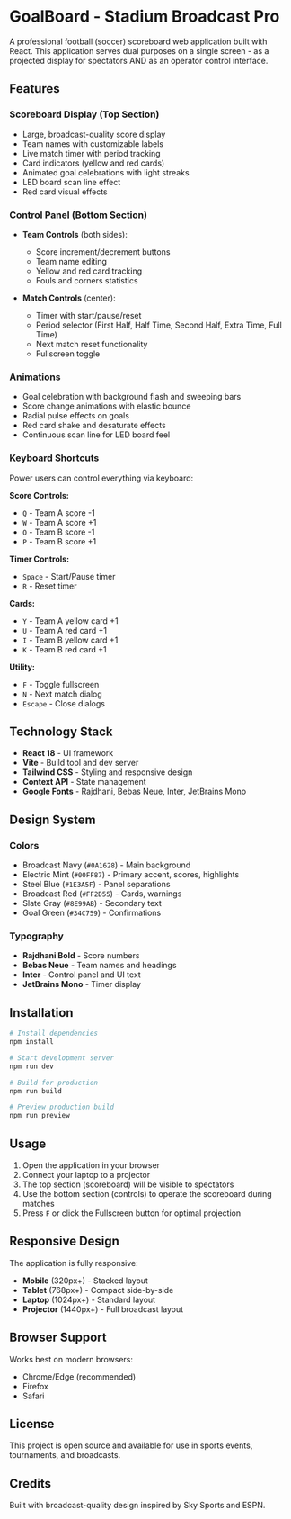 # GoalBoard - Stadium Broadcast Pro

A professional football (soccer) scoreboard web application built with React. This application serves dual purposes on a single screen - as a projected display for spectators AND as an operator control interface.

## Features

### Scoreboard Display (Top Section)
- Large, broadcast-quality score display
- Team names with customizable labels
- Live match timer with period tracking
- Card indicators (yellow and red cards)
- Animated goal celebrations with light streaks
- LED board scan line effect
- Red card visual effects

### Control Panel (Bottom Section)
- **Team Controls** (both sides):
  - Score increment/decrement buttons
  - Team name editing
  - Yellow and red card tracking
  - Fouls and corners statistics

- **Match Controls** (center):
  - Timer with start/pause/reset
  - Period selector (First Half, Half Time, Second Half, Extra Time, Full Time)
  - Next match reset functionality
  - Fullscreen toggle

### Animations
- Goal celebration with background flash and sweeping bars
- Score change animations with elastic bounce
- Radial pulse effects on goals
- Red card shake and desaturate effects
- Continuous scan line for LED board feel

### Keyboard Shortcuts
Power users can control everything via keyboard:

**Score Controls:**
- `Q` - Team A score -1
- `W` - Team A score +1
- `O` - Team B score -1
- `P` - Team B score +1

**Timer Controls:**
- `Space` - Start/Pause timer
- `R` - Reset timer

**Cards:**
- `Y` - Team A yellow card +1
- `U` - Team A red card +1
- `I` - Team B yellow card +1
- `K` - Team B red card +1

**Utility:**
- `F` - Toggle fullscreen
- `N` - Next match dialog
- `Escape` - Close dialogs

## Technology Stack

- **React 18** - UI framework
- **Vite** - Build tool and dev server
- **Tailwind CSS** - Styling and responsive design
- **Context API** - State management
- **Google Fonts** - Rajdhani, Bebas Neue, Inter, JetBrains Mono

## Design System

### Colors
- Broadcast Navy (`#0A1628`) - Main background
- Electric Mint (`#00FF87`) - Primary accent, scores, highlights
- Steel Blue (`#1E3A5F`) - Panel separations
- Broadcast Red (`#FF2D55`) - Cards, warnings
- Slate Gray (`#8E99AB`) - Secondary text
- Goal Green (`#34C759`) - Confirmations

### Typography
- **Rajdhani Bold** - Score numbers
- **Bebas Neue** - Team names and headings
- **Inter** - Control panel and UI text
- **JetBrains Mono** - Timer display

## Installation

```bash
# Install dependencies
npm install

# Start development server
npm run dev

# Build for production
npm run build

# Preview production build
npm run preview
```

## Usage

1. Open the application in your browser
2. Connect your laptop to a projector
3. The top section (scoreboard) will be visible to spectators
4. Use the bottom section (controls) to operate the scoreboard during matches
5. Press `F` or click the Fullscreen button for optimal projection

## Responsive Design

The application is fully responsive:
- **Mobile** (320px+) - Stacked layout
- **Tablet** (768px+) - Compact side-by-side
- **Laptop** (1024px+) - Standard layout
- **Projector** (1440px+) - Full broadcast layout

## Browser Support

Works best on modern browsers:
- Chrome/Edge (recommended)
- Firefox
- Safari

## License

This project is open source and available for use in sports events, tournaments, and broadcasts.

## Credits

Built with broadcast-quality design inspired by Sky Sports and ESPN.
